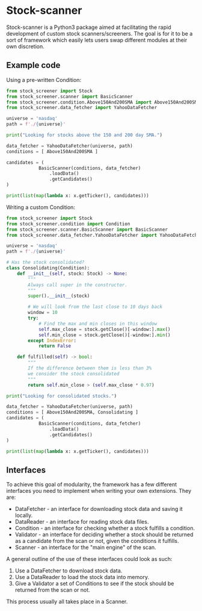 # Stock-scanner
Stock-scanner is a Python3 package aimed at facilitating the rapid development of custom stock scanners/screeners. The goal is for it to be a sort of framework which easily lets users swap different modules at their own discretion.

## Example code
Using a pre-written Condition:

```python
from stock_screener import Stock
from stock_screener.scanner import BasicScanner
from stock_screener.condition.Above150And200SMA import Above150And200SMA
from stock_screener.data_fetcher import YahooDataFetcher

universe = 'nasdaq'
path = f'./{universe}'

print("Looking for stocks above the 150 and 200 day SMA.")

data_fetcher = YahooDataFetcher(universe, path)
conditions = [ Above150And200SMA ]

candidates = (
            BasicScanner(conditions, data_fetcher)
                .loadData()
                .getCandidates()
)

print(list(map(lambda x: x.getTicker(), candidates)))
```
Writing a custom Condition:
```python
from stock_screener import Stock
from stock_screener.condition import Condition
from stock_screener.scanner.BasicScanner import BasicScanner
from stock_screener.data_fetcher.YahooDataFetcher import YahooDataFetcher

universe = 'nasdaq'
path = f'./{universe}'

# Has the stock consolidated?
class Consolidating(Condition):
    def __init__(self, stock: Stock) -> None:
        """
        Always call super in the constructor.
        """
        super().__init__(stock)

        # We will look from the last close to 10 days back
        window = 10
        try:
            # Find the max and min closes in this window
            self.max_close = stock.getClose()[-window:].max()
            self.min_close = stock.getClose()[-window:].min()
        except IndexError:
            return False

    def fulfilled(self) -> bool:
        """
        If the difference between them is less than 3%
        we consider the stock consolidated
        """
        return self.min_close > (self.max_close * 0.97)

print("Looking for consolidated stocks.")

data_fetcher = YahooDataFetcher(universe, path)
conditions = [ Above150And200SMA, Consolidating ]
candidates = (
            BasicScanner(conditions, data_fetcher)
                .loadData()
                .getCandidates()
)

print(list(map(lambda x: x.getTicker(), candidates)))
```

## Interfaces

To achieve this goal of modularity, the framework has a few different interfaces you need to implement when writing your own extensions. They are:

- DataFetcher - an interface for downloading stock data and saving it locally.
- DataReader - an interface for reading stock data files.
- Condition - an interface for checking whether a stock fulfills a condition.
- Validator - an interface for deciding whether a stock should be returned as a candidate from the scan or not, given the conditions it fulfills.
- Scanner - an interface for the "main engine" of the scan.

A general outline of the use of these interfaces could look as such:

1. Use a DataFetcher to download stock data.
2. Use a DataReader to load the stock data into memory.
3. Give a Validator a set of Conditions to see if the stock should be returned from the scan or not.

This process usually all takes place in a Scanner.

